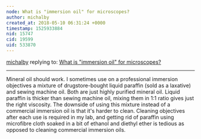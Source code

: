 ```yaml
---
node: What is "immersion oil" for microscopes?
author: michalby
created_at: 2018-05-10 06:31:24 +0000
timestamp: 1525933884
nid: 15747
cid: 19599
uid: 533870
---
```




[michalby](../profile/michalby) replying to: [What is "immersion oil" for microscopes?](../notes/warren/02-16-2018/what-is-immersion-oil-for-microscopes)

----
Mineral oil should work. I sometimes use on a professional immersion objectives a mixture of drugstore-bought liquid paraffin (sold as a laxative) and sewing machine oil. Both are just highly purified mineral oil. Liquid paraffin is thicker than sewing machine oil, mixing them in 1:1 ratio gives just the right viscosity.
The downside of using this mixture instead of a commercial immersion oil is that it's harder to clean. Cleaning objectives after each use is required in my lab, and getting rid of paraffin using microfibre cloth soaked in a bit of ethanol and diethyl ether is tedious as opposed to cleaning commercial immersion oils.